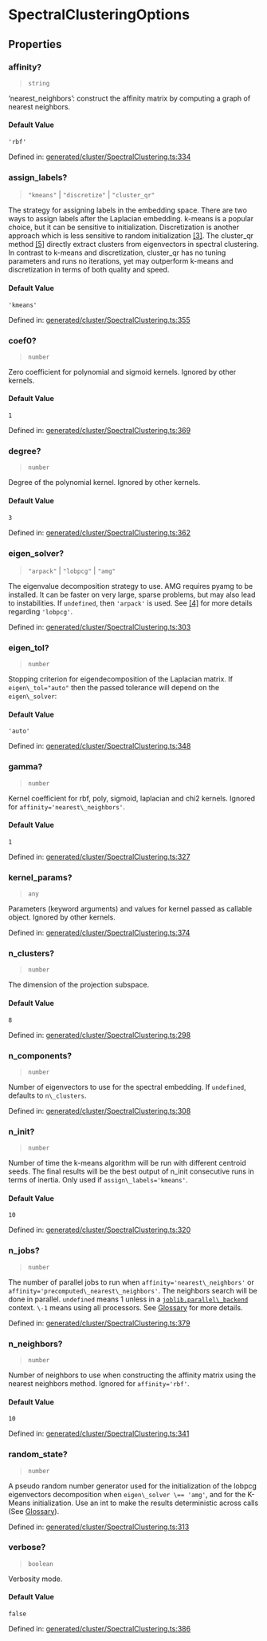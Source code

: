 # SpectralClusteringOptions

## Properties

### affinity?

> `string`

‘nearest\_neighbors’: construct the affinity matrix by computing a graph of nearest neighbors.

#### Default Value

`'rbf'`

Defined in:  [generated/cluster/SpectralClustering.ts:334](https://github.com/transitive-bullshit/scikit-learn-ts/blob/b59c1ff/packages/sklearn/src/generated/cluster/SpectralClustering.ts#L334)

### assign\_labels?

> `"kmeans"` \| `"discretize"` \| `"cluster_qr"`

The strategy for assigning labels in the embedding space. There are two ways to assign labels after the Laplacian embedding. k-means is a popular choice, but it can be sensitive to initialization. Discretization is another approach which is less sensitive to random initialization [\[3\]](#r5f6cbeb1558e-3). The cluster\_qr method [\[5\]](#r5f6cbeb1558e-5) directly extract clusters from eigenvectors in spectral clustering. In contrast to k-means and discretization, cluster\_qr has no tuning parameters and runs no iterations, yet may outperform k-means and discretization in terms of both quality and speed.

#### Default Value

`'kmeans'`

Defined in:  [generated/cluster/SpectralClustering.ts:355](https://github.com/transitive-bullshit/scikit-learn-ts/blob/b59c1ff/packages/sklearn/src/generated/cluster/SpectralClustering.ts#L355)

### coef0?

> `number`

Zero coefficient for polynomial and sigmoid kernels. Ignored by other kernels.

#### Default Value

`1`

Defined in:  [generated/cluster/SpectralClustering.ts:369](https://github.com/transitive-bullshit/scikit-learn-ts/blob/b59c1ff/packages/sklearn/src/generated/cluster/SpectralClustering.ts#L369)

### degree?

> `number`

Degree of the polynomial kernel. Ignored by other kernels.

#### Default Value

`3`

Defined in:  [generated/cluster/SpectralClustering.ts:362](https://github.com/transitive-bullshit/scikit-learn-ts/blob/b59c1ff/packages/sklearn/src/generated/cluster/SpectralClustering.ts#L362)

### eigen\_solver?

> `"arpack"` \| `"lobpcg"` \| `"amg"`

The eigenvalue decomposition strategy to use. AMG requires pyamg to be installed. It can be faster on very large, sparse problems, but may also lead to instabilities. If `undefined`, then `'arpack'` is used. See [\[4\]](#r5f6cbeb1558e-4) for more details regarding `'lobpcg'`.

Defined in:  [generated/cluster/SpectralClustering.ts:303](https://github.com/transitive-bullshit/scikit-learn-ts/blob/b59c1ff/packages/sklearn/src/generated/cluster/SpectralClustering.ts#L303)

### eigen\_tol?

> `number`

Stopping criterion for eigendecomposition of the Laplacian matrix. If `eigen\_tol="auto"` then the passed tolerance will depend on the `eigen\_solver`:

#### Default Value

`'auto'`

Defined in:  [generated/cluster/SpectralClustering.ts:348](https://github.com/transitive-bullshit/scikit-learn-ts/blob/b59c1ff/packages/sklearn/src/generated/cluster/SpectralClustering.ts#L348)

### gamma?

> `number`

Kernel coefficient for rbf, poly, sigmoid, laplacian and chi2 kernels. Ignored for `affinity='nearest\_neighbors'`.

#### Default Value

`1`

Defined in:  [generated/cluster/SpectralClustering.ts:327](https://github.com/transitive-bullshit/scikit-learn-ts/blob/b59c1ff/packages/sklearn/src/generated/cluster/SpectralClustering.ts#L327)

### kernel\_params?

> `any`

Parameters (keyword arguments) and values for kernel passed as callable object. Ignored by other kernels.

Defined in:  [generated/cluster/SpectralClustering.ts:374](https://github.com/transitive-bullshit/scikit-learn-ts/blob/b59c1ff/packages/sklearn/src/generated/cluster/SpectralClustering.ts#L374)

### n\_clusters?

> `number`

The dimension of the projection subspace.

#### Default Value

`8`

Defined in:  [generated/cluster/SpectralClustering.ts:298](https://github.com/transitive-bullshit/scikit-learn-ts/blob/b59c1ff/packages/sklearn/src/generated/cluster/SpectralClustering.ts#L298)

### n\_components?

> `number`

Number of eigenvectors to use for the spectral embedding. If `undefined`, defaults to `n\_clusters`.

Defined in:  [generated/cluster/SpectralClustering.ts:308](https://github.com/transitive-bullshit/scikit-learn-ts/blob/b59c1ff/packages/sklearn/src/generated/cluster/SpectralClustering.ts#L308)

### n\_init?

> `number`

Number of time the k-means algorithm will be run with different centroid seeds. The final results will be the best output of n\_init consecutive runs in terms of inertia. Only used if `assign\_labels='kmeans'`.

#### Default Value

`10`

Defined in:  [generated/cluster/SpectralClustering.ts:320](https://github.com/transitive-bullshit/scikit-learn-ts/blob/b59c1ff/packages/sklearn/src/generated/cluster/SpectralClustering.ts#L320)

### n\_jobs?

> `number`

The number of parallel jobs to run when `affinity='nearest\_neighbors'` or `affinity='precomputed\_nearest\_neighbors'`. The neighbors search will be done in parallel. `undefined` means 1 unless in a [`joblib.parallel\_backend`](https://joblib.readthedocs.io/en/latest/parallel.html#joblib.parallel_backend "(in joblib v1.3.0.dev0)") context. `\-1` means using all processors. See [Glossary](../../glossary.html#term-n_jobs) for more details.

Defined in:  [generated/cluster/SpectralClustering.ts:379](https://github.com/transitive-bullshit/scikit-learn-ts/blob/b59c1ff/packages/sklearn/src/generated/cluster/SpectralClustering.ts#L379)

### n\_neighbors?

> `number`

Number of neighbors to use when constructing the affinity matrix using the nearest neighbors method. Ignored for `affinity='rbf'`.

#### Default Value

`10`

Defined in:  [generated/cluster/SpectralClustering.ts:341](https://github.com/transitive-bullshit/scikit-learn-ts/blob/b59c1ff/packages/sklearn/src/generated/cluster/SpectralClustering.ts#L341)

### random\_state?

> `number`

A pseudo random number generator used for the initialization of the lobpcg eigenvectors decomposition when `eigen\_solver \== 'amg'`, and for the K-Means initialization. Use an int to make the results deterministic across calls (See [Glossary](../../glossary.html#term-random_state)).

Defined in:  [generated/cluster/SpectralClustering.ts:313](https://github.com/transitive-bullshit/scikit-learn-ts/blob/b59c1ff/packages/sklearn/src/generated/cluster/SpectralClustering.ts#L313)

### verbose?

> `boolean`

Verbosity mode.

#### Default Value

`false`

Defined in:  [generated/cluster/SpectralClustering.ts:386](https://github.com/transitive-bullshit/scikit-learn-ts/blob/b59c1ff/packages/sklearn/src/generated/cluster/SpectralClustering.ts#L386)
